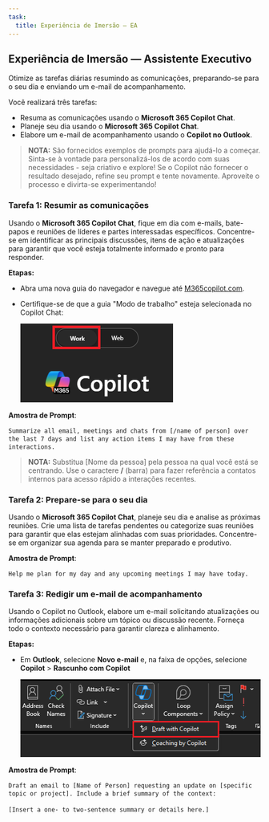 ```yaml
---
task:
  title: Experiência de Imersão — EA
---
```


## Experiência de Imersão — Assistente Executivo  

Otimize as tarefas diárias resumindo as comunicações, preparando-se para o seu dia e enviando um e-mail de acompanhamento.  

Você realizará três tarefas:  

- Resuma as comunicações usando o **Microsoft 365 Copilot Chat**.  
- Planeje seu dia usando o **Microsoft 365 Copilot Chat**.  
- Elabore um e-mail de acompanhamento usando o **Copilot no Outlook**.  

> **NOTA:** São fornecidos exemplos de prompts para ajudá-lo a começar. Sinta-se à vontade para personalizá-los de acordo com suas necessidades - seja criativo e explore! Se o Copilot não fornecer o resultado desejado, refine seu prompt e tente novamente. Aproveite o processo e divirta-se experimentando!  

### Tarefa 1: Resumir as comunicações  

Usando o **Microsoft 365 Copilot Chat**, fique em dia com e-mails, bate-papos e reuniões de líderes e partes interessadas específicos. Concentre-se em identificar as principais discussões, itens de ação e atualizações para garantir que você esteja totalmente informado e pronto para responder.  

**Etapas:**

- Abra uma nova guia do navegador e navegue até [M365copilot.com](https://m365copilot.com/).
- Certifique-se de que a guia "Modo de trabalho" esteja selecionada no Copilot Chat:

    ![captura de tela mostrando a guia Modo de trabalho.](../Prompts/Media/work-mode.png)

**Amostra de Prompt**:
  
```text
Summarize all email, meetings and chats from [/name of person] over the last 7 days and list any action items I may have from these interactions.
```

> **NOTA:** Substitua [Nome da pessoa] pela pessoa na qual você está se centrando. Use o caractere **/** (barra) para fazer referência a contatos internos para acesso rápido a interações recentes.

### Tarefa 2: Prepare-se para o seu dia  

Usando o **Microsoft 365 Copilot Chat**, planeje seu dia e analise as próximas reuniões. Crie uma lista de tarefas pendentes ou categorize suas reuniões para garantir que elas estejam alinhadas com suas prioridades. Concentre-se em organizar sua agenda para se manter preparado e produtivo.  

**Amostra de Prompt**:
  
```text
Help me plan for my day and any upcoming meetings I may have today. 
```

### Tarefa 3: Redigir um e-mail de acompanhamento

Usando o Copilot no Outlook, elabore um e-mail solicitando atualizações ou informações adicionais sobre um tópico ou discussão recente. Forneça todo o contexto necessário para garantir clareza e alinhamento.

**Etapas:**

- Em **Outlook**, selecione **Novo e-mail** e, na faixa de opções, selecione **Copilot** > **Rascunho com Copilot**

    ![captura de tela mostrando o Copilot no Outlook.](../Prompts/Media/copilot-outlook-desktop.png)

**Amostra de Prompt**:

```text
Draft an email to [Name of Person] requesting an update on [specific topic or project]. Include a brief summary of the context:  

[Insert a one- to two-sentence summary or details here.]

```

